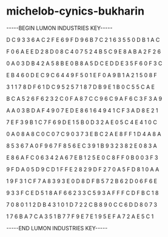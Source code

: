 # michelob-cynics-bukharin

-----BEGIN LUMON INDUSTRIES KEY-----

D C 9 3 3 6 A C 2 F E 6 9 F D 9 6 B 7 C 2 1 6 3 5 5 0 D B 1 A C

F 0 6 A E E D 2 8 D 0 8 C 4 0 7 5 2 4 B 5 C 9 E 8 A B A 2 F 2 6

0 A 0 3 D B 4 2 A 5 8 B E 0 B 8 A 5 D C E D D E 3 5 F 6 0 F 3 C

E B 4 6 0 D E C 9 C 6 4 4 9 F 5 0 1 E F 0 A 9 B 1 A 2 1 5 0 8 F

3 1 1 7 8 D F 6 1 D C 9 5 2 5 7 1 8 7 D B 9 E 1 B 0 C 5 5 C A E

B C A 5 2 6 F 6 2 3 2 C 0 F A 8 7 C C 9 6 C 9 A F 6 C 3 F 3 A 9

A A 0 3 B D A F 4 9 0 7 E D E 8 6 1 6 4 9 4 1 C F 3 A D 8 E 2 1

7 E F 3 9 B 1 C 7 F 6 9 D E 1 5 B 0 D 3 2 A E 0 5 C 4 E 4 1 0 C

0 A 0 8 A 8 C 0 C 0 7 C 9 0 3 7 3 E B C 2 A E 8 F F 1 D 4 A 8 A

8 5 3 6 7 A 0 F 9 6 7 F 8 5 6 E C 3 9 1 B 9 3 2 3 8 2 E 0 8 3 A

E 8 6 A F C 0 6 3 4 2 A 6 7 E B 1 2 5 E 0 C 8 F F 0 B 0 0 3 F 3

9 F D A 0 5 D 9 C D 1 F F E 2 8 2 9 D F 2 7 0 A 5 F D 8 1 0 A A

1 9 F 3 1 C F 7 A 8 3 9 3 E 0 D 8 D F B 5 7 2 B 6 2 D 0 6 F 6 E

9 3 3 F C E D 5 1 8 A F 6 6 2 3 3 C 5 9 3 A F F F C D F B C 1 8

7 0 8 0 1 1 2 D B 4 3 1 0 1 D 7 2 2 C B 8 9 0 C C 6 D D 8 0 7 3

1 7 6 B A 7 C A 3 5 1 B 7 7 F 9 E 7 E 1 9 5 E F A 7 2 A E 5 C 1

-----END LUMON INDUSTRIES KEY-----
